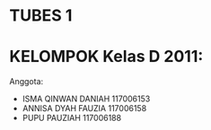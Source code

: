 TUBES 1
====================================
KELOMPOK Kelas D 2011:
====================================
Anggota:
- ISMA QINWAN DANIAH    117006153
- ANNISA DYAH FAUZIA    117006158 
- PUPU PAUZIAH          117006188
